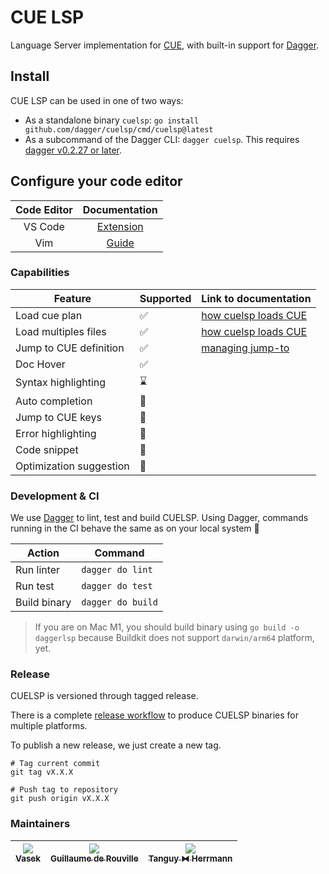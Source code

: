# CUE LSP

Language Server implementation for [CUE](https://cuelang.org), with built-in support for [Dagger](https://dagger.io).

## Install

CUE LSP can be used in one of two ways:

* As a standalone binary `cuelsp`: `go install github.com/dagger/cuelsp/cmd/cuelsp@latest`
* As a subcommand of the Dagger CLI: `dagger cuelsp`. This requires [dagger v0.2.27 or later](https://docs.dagger.io/install).

## Configure your code editor

| Code Editor |                    Documentation                     |
|:-----------:|:----------------------------------------------------:|
|   VS Code   | [Extension](https://marketplace.visualstudio.com/items?itemName=Dagger.dagger) |
|     Vim     |                [Guide](./docs/vim.md)                |

### Capabilities

| Feature                 | Supported          | Link to documentation                     |
|-------------------------|--------------------|-------------------------------------------|
| Load cue plan           | :white_check_mark: | [how cuelsp loads CUE](./docs/load.md) |
| Load multiples files    | :white_check_mark: | [how cuelsp loads CUE](./docs/load.md) |
| Jump to CUE definition  | :white_check_mark: | [managing jump-to](./docs/jump-to.md)       |
| Doc Hover               | :white_check_mark: |                                           |
| Syntax highlighting     | :hourglass:        |                                           |
| Auto completion         | :no_entry_sign:    |                                           |
| Jump to CUE keys        | :no_entry_sign:    |                                           |
| Error highlighting      | :no_entry_sign:    |                                           |
| Code snippet            | :no_entry_sign:    |                                           |
| Optimization suggestion | :no_entry_sign:    |                                           |

### Development & CI

We use [Dagger](https://dagger.io) to lint, test and build CUELSP. Using Dagger, commands running in the
CI behave the same as on your local system :rocket:

| Action       | Command           |
|--------------|-------------------|
| Run linter   | `dagger do lint`  |
| Run test     | `dagger do test`  |
| Build binary | `dagger do build` |

> If you are on Mac M1, you should build binary using `go build -o daggerlsp` because Buildkit
> does not support `darwin/arm64` platform, yet.

### Release

CUELSP is versioned through tagged release.

There is a complete [release workflow](./.github/workflows/release.yaml) to produce CUELSP binaries for multiple
platforms.

To publish a new release, we just create a new tag.

```shell
# Tag current commit
git tag vX.X.X

# Push tag to repository
git push origin vX.X.X
```

### Maintainers

| [<img src="https://github.com/TomChv.png?size=85" /><br /><sub><b>Vasek</b></sub>](https://github.com/TomChv) | [<img src="https://github.com/grouville.png?size=85" /><br /><sub><b>Guillaume de Rouville</b></sub>](https://github.com/grouville) | [<img src="https://github.com/dolanor.png?size=85" /><br /><sub><b>Tanguy ⧓ Herrmann</b></sub>](https://github.com/dolanor) |
|:-------------------------------------------------------------------------------------------------------------:|:-----------------------------------------------------------------------------------------------------------------------------------:|:---------------------------------------------------------------------------------------------------------------------------:|
